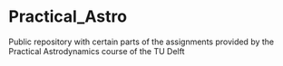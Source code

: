 # Practical_Astro
Public repository with certain parts of the assignments provided by the Practical Astrodynamics course of the TU Delft
